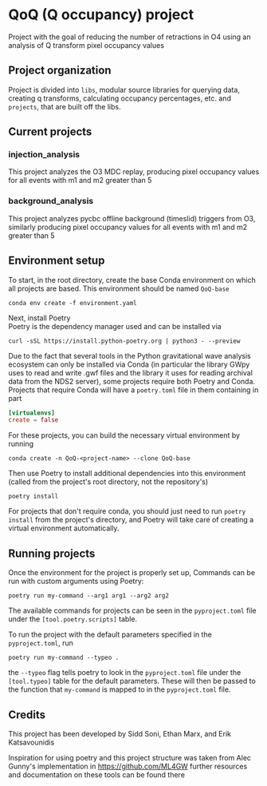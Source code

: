 # QoQ (Q occupancy) project
Project with the goal of reducing the number of retractions in O4
using an analysis of Q transform pixel occupancy values

## Project organization
Project is divided into `libs`, modular source libraries for querying data, creating q transforms, calculating occupancy percentages, etc. and `projects`, that are built off the libs.

## Current projects
### injection_analysis
This project analyzes the O3 MDC replay, producing pixel occupancy values for all events with m1 and m2 greater than 5

### background_analysis
This project analyzes pycbc offline background (timeslid) triggers from O3, similarly producing pixel occupancy values for all events with m1 and m2 greater than 5


## Environment setup
To start, in the root directory, create the base Conda environment on which all projects are based. This environment should be named `QoQ-base`

```
conda env create -f environment.yaml
```

Next, install Poetry  
Poetry is the dependency manager used and can be installed via

```
curl -sSL https://install.python-poetry.org | python3 - --preview
```
Due to the fact that several tools in the Python gravitational wave analysis ecosystem can only be installed via Conda (in particular the library GWpy uses to read and write .gwf files and the library it uses for reading archival data from the NDS2 server), some projects require both Poetry and Conda.  
Projects that require Conda will have a `poetry.toml` file in them containing in part

```toml
[virtualenvs]
create = false
```

For these projects, you can build the necessary virtual environment by running

```console
conda create -n QoQ-<project-name> --clone QoQ-base
```

Then use Poetry to install additional dependencies into this environment (called from the project's root directory, not the repository's)

```console
poetry install
```

For projects that don't require conda, you should just need to run `poetry install` from the project's directory, and Poetry will take care of creating a virtual environment automatically.


## Running projects
Once the environment for the project is properly set up,
Commands can be run with custom arguments using Poetry:

```console
poetry run my-command --arg1 arg1 --arg2 arg2 
```

The available commands for projects can be seen in the `pyproject.toml`
file under the `[tool.poetry.scripts]` table.

To run the project with the default parameters specified in 
the `pyproject.toml`, run 

```console
poetry run my-command --typeo .
```

the `--typeo` flag tells poetry to look in the `pyproject.toml` file under the `[tool.typeo]` table for the default parameters. These will then be passed to the function that `my-command` is mapped to in the `pyproject.toml` file.

## Credits
This project has been developed by Sidd Soni, Ethan Marx, and Erik Katsavounidis  

Inspiration for using poetry and this project structure was taken from Alec Gunny's implementation in https://github.com/ML4GW
further resources and documentation on these tools can be found there
